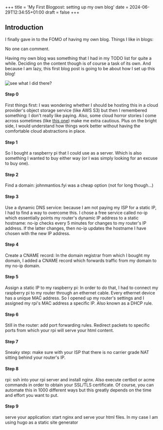 +++
title = 'My First Blogpost: setting up my own blog'
date = 2024-06-29T12:34:55+01:00
draft = false
+++
## Introduction

I finally gave in to the FOMO of having my own blog. Things I like in blogs:


No one can comment.

Having my own blog was something that I had in my TODO list for quite a while. Deciding on the content though is of course a task of its own.
And because I am lazy, this first blog post is going to be about how I set up this blog!

![see what I did there?](/images/spiderman.jpeg)


#### Step 0
First things first: I was wondering whether I should be hosting this in a cloud provider's object storage service (like AWS S3) but then
I remembered something: I don't really like paying. Also, some cloud horror stories I come across sometimes (like [this one](https://www.reddit.com/r/webdev/comments/1b14bty/netlify_just_sent_me_a_104k_bill_for_a_simple/))
make me extra cautious. Plus on the bright side, I would understand how things work better without having the comfortable cloud abstractions in place.

#### Step 1
So I bought a raspberry pi that I could use as a server. Which is also something I wanted to buy either way (or I was simply looking for an excuse to buy one).

#### Step 2
Find a domain: johnmantios.fyi was a cheap option (not for long though...)

#### Step 3
Use a dynamic DNS service: because I am not paying my ISP for a static IP, I had to find a way to overcome this. I chose
a free service called no-ip which essentially points my router's dynamic IP address to a static hostname: no-ip checks
every 5 minutes for changes to my router's IP address. If the latter changes, then no-ip updates the hostname I have chosen
with the new IP address.

#### Step 4
Create a CNAME record: In the domain registrar from which I bought my domain, I added a CNAME record which forwards traffic
from my domain to my no-ip domain.

#### Step 5
Assign a static IP to my raspberry pi: In order to do that, I had to connect my raspberry pi to my router through an
ethernet cable. Every ethernet device has a unique MAC address. So I opened up my router's settings and I assigned my rpi's MAC
address a specific IP. Also known as a DHCP rule.

#### Step 6
Still in the router: add port forwarding rules. Redirect packets to specific ports from which your rpi will serve your html content.

#### Step 7
Sneaky step: make sure with your ISP that there is no carrier grade NAT sitting behind your router's IP. 

#### Step 8 
rpi: ssh into your rpi server and install nginx. Also execute certbot or acme commands in order to obtain your SSL/TLS certificate.
Of course, you can automate this in 1000 different ways but this greatly depends on the time and effort you want to put.

#### Step 9
serve your application: start nginx and serve your html files. In my case I am using hugo as a static site generator